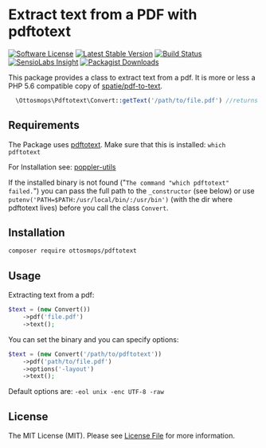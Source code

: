 # Extract text from a PDF with pdftotext

[![Software License](https://img.shields.io/badge/license-MIT-blue.svg?style=flat-square)](LICENSE.md)
[![Latest Stable Version](https://poser.pugx.org/ottosmops/pdftotext/v/stable?format=flat-square)](https://packagist.org/packages/ottosmops/pdftotext)
[![Build Status](https://img.shields.io/travis/ottosmops/pdftotext/master.svg?style=flat-square)](https://travis-ci.org/ottomops/pdftotext)
[![SensioLabs Insight](https://img.shields.io/sensiolabs/i/6473aa57-9e90-448d-beb8-626e7f152f45.svg?style=flat-square)](https://insight.sensiolabs.com/projects/6473aa57-9e90-448d-beb8-626e7f152f45)
[![Packagist Downloads](https://img.shields.io/packagist/dt/ottosmops/pdftotext.svg?style=flat-square)](https://packagist.org/packages/ottosmops/pdftotext)

This package provides a class to extract text from a pdf. It is more or less a PHP 5.6 compatible copy of [spatie/pdf-to-text](https://github.com/spatie/pdf-to-text). 

```php
  \Ottosmops\Pdftotext\Convert::getText('/path/to/file.pdf') //returns the text from the pdf
```

## Requirements

The Package uses [pdftotext](https://en.wikipedia.org/wiki/Pdftotext). Make sure that this is installed: ```which pdftotext```

For Installation see:
[poppler-utils](https://linuxappfinder.com/package/poppler-utils)

If the installed binary is not found ("```The command "which pdftotext" failed.```") you can pass the full path to the ```_constructor``` (see below) or use ```putenv('PATH=$PATH:/usr/local/bin/:/usr/bin')``` (with the dir where pdftotext lives) before you call the class ```Convert```.


## Installation

```bash
composer require ottosmops/pdftotext
```

## Usage

Extracting text from a pdf:
```php
$text = (new Convert())
    ->pdf('file.pdf')
    ->text();
```

You can set the binary and you can specify options:
```php
$text = (new Convert('/path/to/pdftotext'))
    ->pdf('path/to/file.pdf')
    ->options('-layout')
    ->text();
```

Default options are: ```-eol unix -enc UTF-8 -raw```

## License

The MIT License (MIT). Please see [License File](LICENSE.md) for more information.

